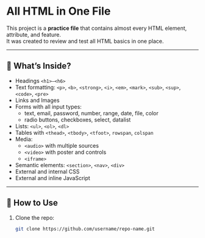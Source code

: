 # All HTML in One File

This project is a **practice file** that contains almost every HTML element, attribute, and feature.  
It was created to review and test all HTML basics in one place.

---

## 📖 What’s Inside?
- Headings `<h1>–<h6>`
- Text formatting: `<p>`, `<b>`, `<strong>`, `<i>`, `<em>`, `<mark>`, `<sub>`, `<sup>`, `<code>`, `<pre>`
- Links and Images
- Forms with all input types:
  - text, email, password, number, range, date, file, color
  - radio buttons, checkboxes, select, datalist
- Lists: `<ul>`, `<ol>`, `<dl>`
- Tables with `<thead>`, `<tbody>`, `<tfoot>`, `rowspan`, `colspan`
- Media:
  - `<audio>` with multiple sources
  - `<video>` with poster and controls
  - `<iframe>`
- Semantic elements: `<section>`, `<nav>`, `<div>`
- External and internal CSS
- External and inline JavaScript

---

## 🚀 How to Use
1. Clone the repo:
   ```bash
   git clone https://github.com/username/repo-name.git
